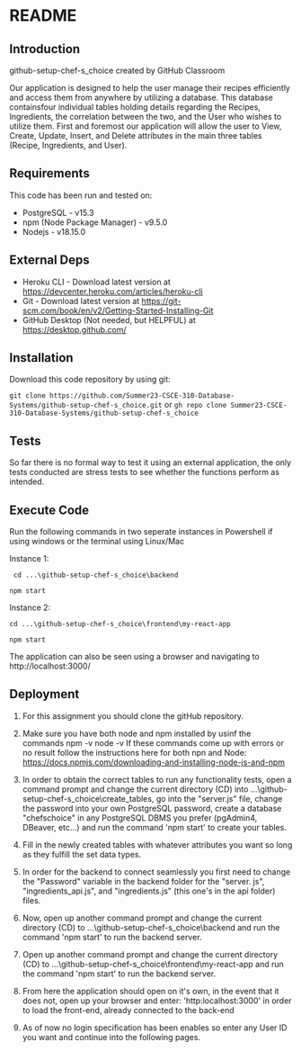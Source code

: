 # README

## Introduction

github-setup-chef-s_choice created by GitHub Classroom

Our application is designed to help the user manage their recipes efficiently and access them from anywhere by utilizing a database. This database containsfour individual tables holding details regarding the Recipes, Ingredients, the correlation between the two, and the User who wishes to utilize them. First and foremost our application will allow the user to View, Create, Update, Insert, and Delete attributes in the main three tables (Recipe, Ingredients, and User).

## Requirements

This code has been run and tested on:

- PostgreSQL - v15.3
- npm (Node Package Manager) - v9.5.0
- Nodejs - v18.15.0

## External Deps

- Heroku CLI - Download latest version at https://devcenter.heroku.com/articles/heroku-cli
- Git - Download latest version at https://git-scm.com/book/en/v2/Getting-Started-Installing-Git
- GitHub Desktop (Not needed, but HELPFUL) at https://desktop.github.com/

## Installation

Download this code repository by using git:

`git clone https://github.com/Summer23-CSCE-310-Database-Systems/github-setup-chef-s_choice.git`
 or 
`gh repo clone Summer23-CSCE-310-Database-Systems/github-setup-chef-s_choice`

## Tests

So far there is no formal way to test it using an external application, the only tests conducted are stress tests to see whether the functions perform as intended.

## Execute Code

Run the following commands in two seperate instances in Powershell if using windows or the terminal using Linux/Mac

Instance 1: 

` cd ...\github-setup-chef-s_choice\backend`

`npm start`

Instance 2: 

`cd ...\github-setup-chef-s_choice\frontend\my-react-app`

`npm start`

The application can also be seen using a browser and navigating to http://localhost:3000/

## Deployment

1. For this assignment you should clone the gitHub repository.

2. Make sure you have both node and npm installed by usinf the commands
    npm -v
    node -v
   If these commands come up with errors or no result follow the instructions here for both npn and Node: https://docs.npmjs.com/downloading-and-installing-node-js-and-npm

3. In order to obtain the correct tables to run any functionality tests, open a command prompt and change the current directory (CD) into
   ...\github-setup-chef-s_choice\create_tables, go into the "server.js" file, change the password into your own PostgreSQL password, create a database "chefschoice" in any PostgreSQL DBMS you prefer (pgAdmin4, DBeaver, etc...) and run the command 'npm start' to create your tables.

4. Fill in the newly created tables with whatever attributes you want so long as they fulfill the set data types.

6. In order for the backend to connect seamlessly you first need to change the "Password" variable in the backend folder for the 
   "server. js", "ingredients_api.js", and "ingredients.js" (this one's in the api folder) files.

5. Now, open up another command prompt and change the current directory (CD) to ...\github-setup-chef-s_choice\backend 
   and run the command 'npm start' to run the backend server.

6. Open up another command prompt and change the current directory (CD) to ...\github-setup-chef-s_choice\frontend\my-react-app 
   and run the command 'npm start' to run the   backend server.

7. From here the application should open on it's own, in the event that it does not, open up your browser and enter:
   'http:localhost:3000' in order to load the front-end, already connected to the back-end

8. As of now no login specification has been enables so enter any User ID you want and continue into the following pages.

